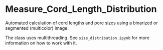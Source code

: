 # Measure_Cord_Length_Distribution
Automated calculation of cord lengths and pore sizes using a binarized or segmented (multicolor) image.

The class uses multithreading. See `size_distribution.ipynb` for more information on how to work with it. 